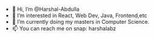 - 👋 Hi, I’m @Harshal-Abdulla
- 👀 I’m interested in React, Web Dev, Java, Frontend,etc
- 🌱 I’m currently doing my masters in Computer Science.
- 📫 You can reach me on snap: harshalabz
